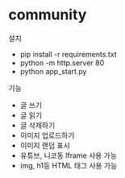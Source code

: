 # community

설치

* pip install -r requirements.txt
* python -m http.server 80
* python app_start.py

기능

* 글 쓰기
* 글 읽기
* 글 삭제하기
* 이미지 업로드하기
* 이미지 랜덤 표시
* 유튜브, 니코동 Iframe 사용 가능
* img, h1등 HTML 태그 사용 가능
